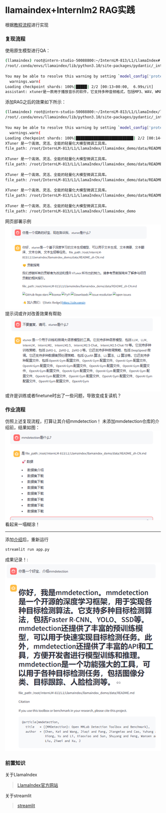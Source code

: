 # llamaindex+Internlm2 RAG实践
根据[教程流程](https://github.com/InternLM/Tutorial/tree/camp3/docs/L1/LlamaIndex)进行实现  

### 复现流程
使用原生模型进行QA：
```bash
(llamaindex) root@intern-studio-50088800:~/InternLM-813/L1/LlamaIndex# python llamaindex_demo/llamaindex_internlm.py 
/root/.conda/envs/llamaindex/lib/python3.10/site-packages/pydantic/_internal/_fields.py:161: UserWarning: Field "model_id" has conflict with protected namespace "model_".

You may be able to resolve this warning by setting `model_config['protected_namespaces'] = ()`.
  warnings.warn(
Loading checkpoint shards: 100%|█████| 2/2 [00:13<00:00,  6.99s/it]
assistant: xtuner是一款用于播放音乐的软件，它支持多种音频格式，包括MP3、WAV、WMA、FLAC、AAC、APE、OGG、WMA、WAV、WMA、WMA、WMA、WMA、WMA、WMA、WMA、WMA、WMA、WMA、WMA、WMA、WMA、WMA、WMA、WMA、WMA、WMA、WMA、WMA、WMA、WMA、WMA、WMA、WMA、WMA、WMA、WMA、WMA、WMA、WMA、WMA、WMA、WMA、WMA、WMA、WMA、WMA、WMA、WMA、WMA、WMA、WMA、WMA、WMA、WMA、WMA、WMA、WMA、WMA、WMA、WMA、WMA、WMA、WMA、WMA、WMA、WMA、WMA、WMA、WMA、WMA、WMA、WMA、WMA、WMA、WMA、WMA、WMA、WMA、WMA、W
```
添加RAG之后的效果如下所示：  
```bash
(llamaindex) root@intern-studio-50088800:~/InternLM-813/L1/LlamaIndex/llamaindex_demo# python llamaindex_RAG.py 
/root/.conda/envs/llamaindex/lib/python3.10/site-packages/pydantic/_internal/_fields.py:161: UserWarning: Field "model_id" has conflict with protected namespace "model_".

You may be able to resolve this warning by setting `model_config['protected_namespaces'] = ()`.
  warnings.warn(
Loading checkpoint shards: 100%|██████████████████████████| 2/2 [00:14<00:00,  7.20s/it]
XTuner 是一个高效、灵活、全能的轻量化大模型微调工具库。
file_path: /root/InternLM-813/L1/LlamaIndex/llamaindex_demo/data/README_zh-CN.md

XTuner 是一个高效、灵活、全能的轻量化大模型微调工具库。
file_path: /root/InternLM-813/L1/LlamaIndex/llamaindex_demo/data/README_zh-CN.md

XTuner 是一个高效、灵活、全能的轻量化大模型微调工具库。
file_path: /root/InternLM-813/L1/LlamaIndex/llamaindex_demo/data/README_zh-CN.md

XTuner 是一个高效、灵活、全能的轻量化大模型微调工具库。
file_path: /root/InternLM-813/L1/LlamaIndex/llamaindex_demo/data/README_zh-CN.md

XTuner 是一个高效、灵活、全能的轻量化大模型微调工具库。
file_path: /root/InternLM-813/L1/LlamaIndex/llamaindex_demo
```

网页部署示例  
![](../../attachments/L1_LlamaIndex_RAG.png)  
提示词或许对改善效果有帮助  
![](../../attachments/L1_LlamaIndex_RAG_2.png)  
或许是训练或者finetune时出了一些问题，导致变成复读机？ 

### 作业流程  
仿照上述复现流程，打算让其介绍mmdetection！
未添加mmdetection仓库的介绍前，结果如图：  
![](../../attachments/L1_Llamaindex_Rag_3.png)  
看起来一塌糊涂！
***
添加[介绍](./llamaindex_demo/data/README.md)后，重新运行
```bash
streamlit run app.py
```  
成果记录！:
![](../../attachments/L1_Llamaindex_RAG_4.png)


### 前置知识  
关于LlamaIndex  
> [LlamaIndex官方网站](https://docs.llamaindex.ai/en/stable/#introduction)


关于streamlit  
> [streamlit](https://streamlit.io/)  
